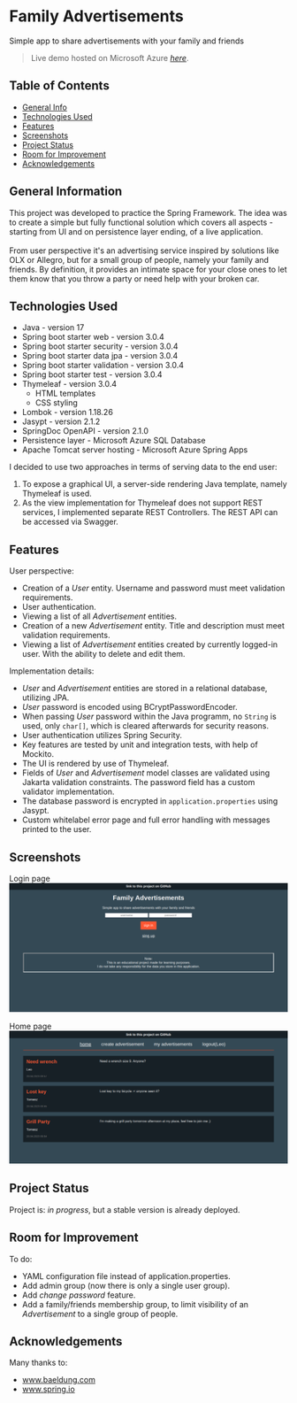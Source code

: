 # Family Advertisements
Simple app to share advertisements with your family and friends <br />

> Live demo hosted on Microsoft Azure [_here_](https://family-advertisements.politewave-fef5f6a9.westeurope.azurecontainerapps.io).

## Table of Contents
* [General Info](#general-information)
* [Technologies Used](#technologies-used)
* [Features](#features)
* [Screenshots](#screenshots)
* [Project Status](#project-status)
* [Room for Improvement](#room-for-improvement)
* [Acknowledgements](#acknowledgements)


## General Information
This project was developed to practice the Spring Framework. The idea was to 
create a simple but fully functional solution which covers all aspects - starting from UI and on persistence layer ending, of a live application. <br /><br />
From user perspective it's an advertising service inspired by solutions like OLX or Allegro, 
but for a small group of people, namely your family and friends. 
By definition, it provides an intimate space for your 
close ones to let them know that you throw a party or need help with your broken car.


## Technologies Used
- Java - version 17
- Spring boot starter web - version 3.0.4
- Spring boot starter security - version 3.0.4
- Spring boot starter data jpa - version 3.0.4
- Spring boot starter validation - version 3.0.4
- Spring boot starter test - version 3.0.4
- Thymeleaf - version 3.0.4
  - HTML templates
  - CSS styling
- Lombok - version 1.18.26
- Jasypt - version 2.1.2
- SpringDoc OpenAPI - version 2.1.0
- Persistence layer - Microsoft Azure SQL Database
- Apache Tomcat server hosting -  Microsoft Azure Spring Apps

I decided to use two approaches in terms of serving data to the end user:
1. To expose a graphical UI, a server-side rendering Java template, namely Thymeleaf is used.
2. As the view implementation for Thymeleaf does not support REST services, I implemented separate REST Controllers. The REST API can be accessed via Swagger.


## Features
User perspective:
- Creation of a _User_ entity. Username and password must meet validation requirements.
- User authentication.
- Viewing a list of all _Advertisement_ entities.
- Creation of a new _Advertisement_ entity. Title and description must meet validation requirements.
- Viewing a list of _Advertisement_ entities created by currently logged-in user. With the ability to delete and edit them.

Implementation details:
- _User_ and _Advertisement_ entities are stored in a relational database, utilizing JPA.
- _User_ password is encoded using BCryptPasswordEncoder.
- When passing _User_ password within the Java programm, no `String` is used, only `char[]`, which is cleared afterwards for security reasons.
- User authentication utilizes Spring Security.
- Key features are tested by unit and integration tests, with help of Mockito.
- The UI is rendered by use of Thymeleaf.
- Fields of _User_ and _Advertisement_ model classes are validated using Jakarta validation constraints. The password field has a custom validator implementation.
- The database password is encrypted in `application.properties` using Jasypt.
- Custom whitelabel error page and full error handling with messages printed to the user.


## Screenshots
Login page
![login-page](./readme/images/login-page.png)

Home page
![home-page](./readme/images/home-page.png)


## Project Status
Project is: _in progress_, but a stable version is already deployed.


## Room for Improvement
To do:
- YAML configuration file instead of application.properties.
- Add admin group (now there is only a single user group).
- Add _change password_ feature.
- Add a family/friends membership group, to limit visibility of an _Advertisement_ to a single group of people.


## Acknowledgements
Many thanks to:
- www.baeldung.com
- www.spring.io


